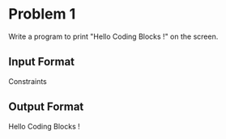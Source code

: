 # Problem 1

Write a program to print "Hello Coding Blocks !" on the screen.

## Input Format

Constraints

## Output Format

Hello Coding Blocks !
